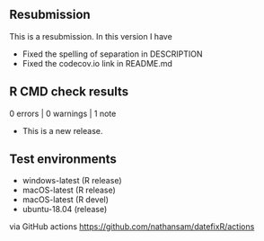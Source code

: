 ## Resubmission

This is a resubmission. In this version I have

* Fixed the spelling of separation in DESCRIPTION
* Fixed the codecov.io link in README.md

## R CMD check results

0 errors | 0 warnings | 1 note

* This is a new release.

## Test environments 

- windows-latest (R release)
- macOS-latest (R release)
- macOS-latest (R devel)
- ubuntu-18.04 (release)

via GitHub actions https://github.com/nathansam/datefixR/actions

